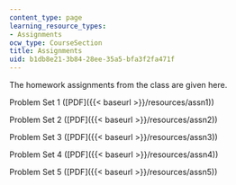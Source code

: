 ```yaml
---
content_type: page
learning_resource_types:
- Assignments
ocw_type: CourseSection
title: Assignments
uid: b1db8e21-3b84-28ee-35a5-bfa3f2fa471f
---
```


The homework assignments from the class are given here.

Problem Set 1 ([PDF]({{< baseurl >}}/resources/assn1))

Problem Set 2 ([PDF]({{< baseurl >}}/resources/assn2))

Problem Set 3 ([PDF]({{< baseurl >}}/resources/assn3))

Problem Set 4 ([PDF]({{< baseurl >}}/resources/assn4))

Problem Set 5 ([PDF]({{< baseurl >}}/resources/assn5))